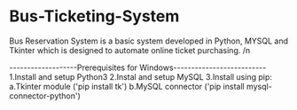 # Bus-Ticketing-System
Bus Reservation System is a basic system developed in Python, MYSQL and Tkinter which is designed to automate online ticket purchasing. /n

-------------------Prerequisites for Windows--------------------------
1.Install and setup Python3
2.Instal and setup MySQL
3.Install using pip:
  a.Tkinter module ('pip install tk')
  b.MySQL connector ('pip install mysql-connector-python')

